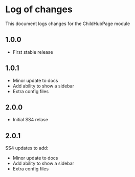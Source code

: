 # Log of changes

This document logs changes for the ChildHubPage module

## 1.0.0

* First stable release

## 1.0.1

* Minor update to docs
* Add ability to show a sidebar
* Extra config files

## 2.0.0

* Initial SS4 relase 

## 2.0.1

SS4 updates to add:

* Minor update to docs
* Add ability to show a sidebar
* Extra config files